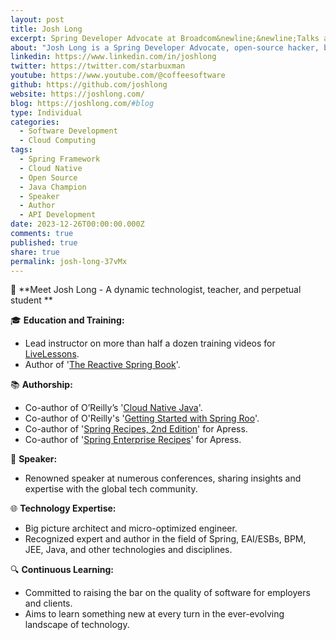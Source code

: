 ```yaml
---
layout: post
title: Josh Long
excerpt: Spring Developer Advocate at Broadcom&newline;&newline;Talks about &hash;java, &hash;opensource, &hash;springboot, &hash;springcloud, and &hash;cloudnativearchitecture
about: "Josh Long is a Spring Developer Advocate, open-source hacker, book/video author, and speaker. He has been the first Spring Developer Advocate and is a Java Champion. &newline;&newline;Josh Long's passion for technology, coupled with his commitment to education and innovation, makes him a notable figure in the software development community. His contributions, both as an author and speaker, reflect his dedication to advancing the field and sharing knowledge with others.&newline;&newline;&newline;&newline;"
linkedin: https://www.linkedin.com/in/joshlong
twitter: https://twitter.com/starbuxman
youtube: https://www.youtube.com/@coffeesoftware
github: https://github.com/joshlong
website: https://joshlong.com/
blog: https://joshlong.com/#blog
type: Individual
categories:
  - Software Development
  - Cloud Computing
tags:
  - Spring Framework
  - Cloud Native
  - Open Source
  - Java Champion
  - Speaker
  - Author
  - API Development
date: 2023-12-26T00:00:00.000Z
comments: true
published: true
share: true
permalink: josh-long-37vMx
---
```

👋 **Meet Josh Long - A dynamic technologist, teacher, and perpetual student **

🎓 **Education and Training:**
- Lead instructor on more than half a dozen training videos for [LiveLessons](http://joshlong.com/videos.html).
- Author of '[The Reactive Spring Book](http://reactiveSpringBook.io)'.

📚 **Authorship:**
- Co-author of O’Reilly’s '[Cloud Native Java](https://www.oreilly.com/library/view/cloud-native-java/9781449374648/)'.
- Co-author of O'Reilly's '[Getting Started with Spring Roo](https://www.oreilly.com/library/view/getting-started-with/9781449306655/)'.
- Co-author of '[Spring Recipes, 2nd Edition](https://www.apress.com/gp/book/9781430210110)' for Apress.
- Co-author of '[Spring Enterprise Recipes](https://www.apress.com/gp/book/9781430210103)' for Apress.

🎤 **Speaker:**
- Renowned speaker at numerous conferences, sharing insights and expertise with the global tech community.

🌐 **Technology Expertise:**
- Big picture architect and micro-optimized engineer.
- Recognized expert and author in the field of Spring, EAI/ESBs, BPM, JEE, Java, and other technologies and disciplines.

🔍 **Continuous Learning:**
- Committed to raising the bar on the quality of software for employers and clients.
- Aims to learn something new at every turn in the ever-evolving landscape of technology.
